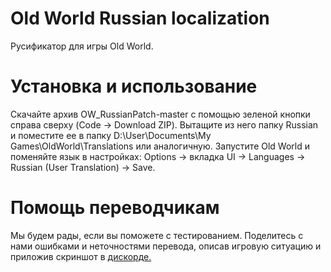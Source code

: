 # Old World Russian localization
Русификатор для игры Old World.

# Установка и использование
Скачайте архив OW_RussianPatch-master с помощью зеленой кнопки справа сверху (Code -> Download ZIP). Вытащите из него папку Russian и поместите ее в папку D:\User\Documents\My Games\OldWorld\Translations или аналогичную. Запустите Old World и поменяйте язык в настройках: Options -> вкладка UI -> Languages -> Russian (User Translation) -> Save.

# Помощь переводчикам
Мы будем рады, если вы поможете с тестированием. Поделитесь с нами ошибками и неточностями перевода, описав игровую ситуацию и приложив скриншот в [дискорде.](https://discord.gg/XwdkQQ5)

